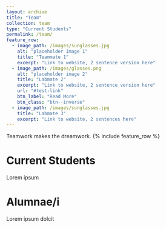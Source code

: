 ```yaml
---
layout: archive
title: "Team"
collection: team
type: "Current Students"
permalink: /team/
feature_row:
  - image_path: /images/sunglasses.jpg
    alt: "placeholder image 1"
    title: "Teammate 1"
    excerpt: "Link to website, 2 sentence version here"
  - image_path: /images/glasses.png
    alt: "placeholder image 2"
    title: "Labmate 2"
    excerpt: "Link to website, 2 sentence version here"
    url: "#test-link"
    btn_label: "Read More"
    btn_class: "btn--inverse"
  - image_path: /images/sunglasses.jpg
    title: "Labmate 3"
    excerpt: "Link to website, 2 sentences here"
---
```


Teamwork makes the dreamwork. 
{% include feature_row %}
<!--https://www.fabriziomusacchio.com/blog/2021-08-11-Minimal_Mistakes_Cheat_Sheet/ -->

Current Students
======
Lorem ipsum


Alumnae/i
======
Lorem ipsum dolcit
